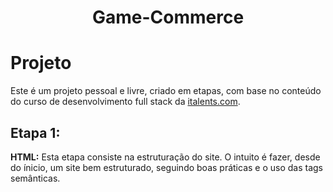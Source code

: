 <h1 align="center">Game-Commerce</h1>

# Projeto
Este é um projeto pessoal e livre, criado em etapas, com base no conteúdo do curso de desenvolvimento full stack da <a href="italents.com.br" > italents.com</a>.

## Etapa 1:
<strong> HTML:</strong> Esta etapa consiste na estruturação do site. O intuito é fazer, desde do ínicio, um site bem estruturado, seguindo boas práticas e o uso das tags semânticas. 

